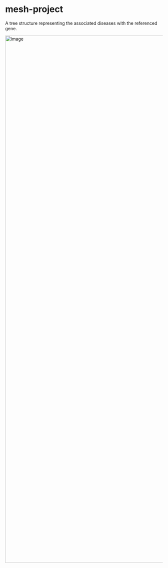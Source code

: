 # mesh-project

A tree structure representing the associated diseases with the referenced gene.

<img width="1680" alt="image" src="https://github.com/k-abhishek/mesh-project/assets/34328208/428bf700-1d17-4336-b77d-aedf87eff779">
